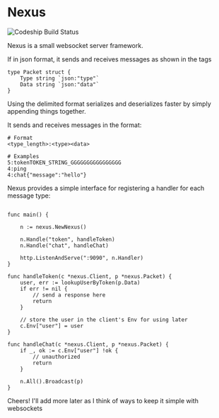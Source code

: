 # Nexus


![Codeship Build Status](https://codeship.com/projects/789d4580-c880-0134-af42-6ac8e955f005/status?branch=master)


Nexus is a small websocket server framework.

If in json format, it sends and receives messages as shown in the tags

```
type Packet struct {
	Type string `json:"type"`
	Data string `json:"data"`
}
```


Using the delimited format serializes and deserializes faster by simply appending things together.

It sends and receives messages in the format:

```
# Format
<type_length>:<type><data>

# Examples
5:tokenTOKEN_STRING_GGGGGGGGGGGGGGGG
4:ping
4:chat{"message":"hello"}
```

Nexus provides a simple interface for registering a handler for each message type:

```golang

func main() {

	n := nexus.NewNexus()

	n.Handle("token", handleToken)
	n.Handle("chat", handleChat)

	http.ListenAndServe(":9090", n.Handler)
}

func handleToken(c *nexus.Client, p *nexus.Packet) {		
	user, err := lookupUserByToken(p.Data)
	if err != nil {
		// send a response here
		return
	}

	// store the user in the client's Env for using later
	c.Env["user"] = user
}

func handleChat(c *nexus.Client, p *nexus.Packet) {
	if _, ok := c.Env["user"] !ok {
		// unauthorized
		return
	}

	n.All().Broadcast(p)
}
```



Cheers! I'll add more later as I think of ways to keep it simple with websockets
